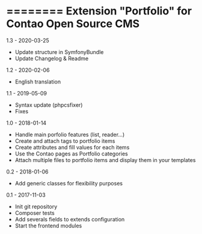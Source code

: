 ========
Extension "Portfolio" for Contao Open Source CMS
========
1.3 - 2020-03-25
- Update structure in SymfonyBundle
- Update Changelog & Readme

1.2 - 2020-02-06
- English translation

1.1 - 2019-05-09
- Syntax update (phpcsfixer)
- Fixes

1.0 - 2018-01-14
- Handle main porfolio features (list, reader...)
- Create and attach tags to portfolio items
- Create attributes and fill values for each items
- Use the Contao pages as Portfolio categories
- Attach multiple files to portfolio items and display them in your templates

0.2 - 2018-01-06
- Add generic classes for flexibility purposes

0.1 - 2017-11-03
- Init git repository
- Composer tests
- Add severals fields to extends configuration
- Start the frontend modules


